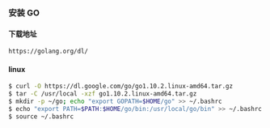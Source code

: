 ### 安装 GO

#### 下载地址
`https://golang.org/dl/`

#### linux
```sh
$ curl -O https://dl.google.com/go/go1.10.2.linux-amd64.tar.gz
$ tar -C /usr/local -xzf go1.10.2.linux-amd64.tar.gz
$ mkdir -p ~/go; echo "export GOPATH=$HOME/go" >> ~/.bashrc
$ echo "export PATH=$PATH:$HOME/go/bin:/usr/local/go/bin" >> ~/.bashrc
$ source ~/.bashrc
```